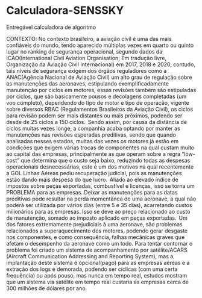 # Calculadora-SENSSKY
Entregável calculadora de algoritmo

CONTEXTO:
No contexto brasileiro, a aviação civil é uma das mais confiáveis do mundo, tendo aparecido múltiplas vezes em quarto ou quinto lugar no ranking de segurança operacional, segundo dados da ICAO(International Civil Aviation Organisation; Em tradução livre, Organização da Aviação Civil Internacional) em 2017, 2018 e 2020, contudo, tais níveis de segurança exigem dos órgãos reguladores como a ANAC(Agência Nacional de Aviação Civil) um alto grau de regulação sobre as manutenções das aeronaves, estipulando exemplificadamente manutenção por ciclos em motores, essas revisões também são estipuladas por ciclos, que são basicamente pousos e decolagens completadas (um voo completo), dependendo do tipo de motor e tipo de operação, vigente sobre diversos RBAC (Regulamentos Brasileiros da Aviação Civil), os ciclos para revisão podem ser mais distantes ou mais próximos, podendo ser desde de 25 ciclos a 150 ciclos.  
Sendo assim, por causa da distância de ciclos muitas vezes longe, a companhia acaba optando por manter as manutenções nas revisões esperadas preditivas, sendo que quando analisadas nesses estados, muitas das vezes os motores já estão em condições que exigem várias trocas de componentes na qual custam muito ao capital das empresas, principalmente as que operam sobre a regra “low-cost” que determina que o custo seja baixo, reduzindo todas as despesas operacionais desnecessárias, este é um dos motivos na qual recentemente a GOL Linhas Aéreas pediu recuperação judicial, pois as manutenções estão dando mais despesa do que lucro.  
Aliado ao elevado índice de impostos sobre peças exportadas, combustível e licenças, isso se torna um PROBLEMA para as empresas. Deixar as manutenções para as datas preditivas pode resultar na perda momentânea de uma aeronave, a qual não poderá ser utilizada por vários dias (entre 5 e 35 dias), acarretando custos milionários para as empresas. Isso se deve ao preço relacionado ao custo de manutenção, somado ao imposto aplicado em peças exportadas.  
Um dos fatores extremamente prejudiciais à uma aeronave, são problemas relacionados a superaquecimento dos motores, podendo gerar desgaste nos componentes, e como consequência, falhas mecânicas graves que afetam o desempenho da aeronave como um todo. Para tentar contornar o problema foi criado um sistema de acompanhamento por satélite/ACARS (Aircraft Communication Addressing and Reporting System), mas a implantação deste sistema é opcional(pago) para as empresas aéreas e a extração dos logs é demorada, podendo ser cíclicas (com uma certa frequência) ou após pouso, mas nunca em tempo real, estudos mostram que um sistema via satélite em tempo real custaria as empresas cerca de 300 milhões de dólares por ano.   


